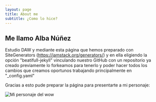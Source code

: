 ```yaml
---
layout: page
title: About me
subtitle: ¿Como lo hice?
---
```


Me llamo Alba Núñez 
---

Estudio DAW y mediante esta página que hemos preparado con SiteGenerators (https://jamstack.org/generators/) y en ella eligiendo la opción "beatifull-jekyll" vinculando nuestro GitHub con un repositorio ya creado previamente lo forkeamos para tenerlo y poder hacer todos los cambios que creamos oportunos trabajando principalmente en "_config.yaml"

Gracias a esto pude preparar la página para presentarte a mi personaje:

![Mi personaje del wow](.\assets\img)
